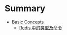 # Summary

* [Basic Concepts](basic-concepts/index.md)
  * [Redis 中的类型及命令](basic-concepts/types-and-commands.md)
